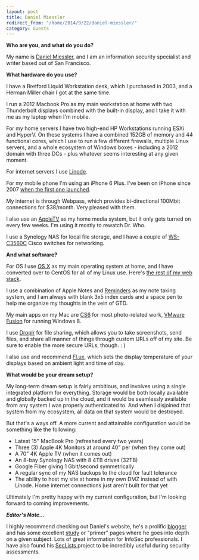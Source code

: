 ```yaml
---
layout: post
title: Daniel Miessler
redirect_from: "/home/2014/9/22/daniel-miessler/"
category: Guests
---
```


**Who are you, and what do you do?**

My name is [Daniel Miessler][1], and I am an information security specialist and writer based out of San Francisco.

**What hardware do you use?**

I have a Bretford Liquid Workstation desk, which I purchased in 2003, and a Herman Miller chair I got at the same time.

I run a 2012 Macbook Pro as my main workstation at home with two Thunderbolt displays combined with the built-in display, and I take it with me as my laptop when I'm mobile.

For my home servers I have two high-end HP Workstations running ESXi and HyperV. On these systems I have a combined 152GB of memory and 44 functional cores, which I use to run a few different firewalls, multiple Linux servers, and a whole ecosystem of Windows boxes - including a 2012 domain with three DCs - plus whatever seems interesting at any given moment.

For internet servers I use [Linode][2].

For my mobile phone I'm using an iPhone 6 Plus. I've been on iPhone since 2007 [when the first one launched][3].

My internet is through Webpass, which provides bi-directional 100Mbit connections for $38/month. Very pleased with them.

I also use an [AppleTV][4] as my home media system, but it only gets turned on every few weeks. I'm using it mostly to rewatch Dr. Who.

I use a Synology NAS for local file storage, and I have a couple of [WS-C3560C][5] Cisco switches for networking.

**And what software?**

For OS I use [OS X][6] as my main operating system at home, and I have converted over to CentOS for all of my Linux use. Here's [the rest of my web stack][7].

I use a combination of Apple Notes and [Reminders][8] as my note taking system, and I am always with blank 3x5 index cards and a space pen to help me organize my thoughts in the vein of GTD.

My main apps on my Mac are [CS6][9] for most photo-related work, [VMware Fusion][10] for running Windows 8.

I use [Droplr][11] for file sharing, which allows you to take screenshots, send files, and share all manner of things through custom URLs off of my site. Be sure to enable the more secure URLs, though. : )

I also use and recommend [Fl.ux][12], which sets the display temperature of your displays based on ambient light and time of day.

**What would be your dream setup?**

My long-term dream setup is fairly ambitious, and involves using a single integrated platform for everything. Storage would be both locally available and globally backed up in the cloud, and it would be seamlessly available from any system I was properly authenticated to. And when I disjoined that system from my ecosystem, all data on that system would be destroyed.

But that's a ways off. A more current and attainable configuration would be something like the following:

* Latest 15" MacBook Pro (refreshed every two years)
* Three (3) Apple 4K Monitors at around 40" per (when they come out)
* A 70" 4K Apple TV (when it comes out)
* An 8-bay Synology NAS with 8 4TB drives (32TB)
* Google Fiber giving 1 Gbit/second symmetrically
* A regular sync of my NAS backups to the cloud for fault tolerance
* The ability to host my site at home in my own DMZ instead of with Linode. Home internet connections just aren't built for that yet

Ultimately I'm pretty happy with my current configuration, but I'm looking forward to coming improvements.

_**Editor's Note...**_

I highly recommend checking out Daniel's website, he's a prolific [blogger ][13]and has some excellent [study][14] or "primer" pages where he goes into depth on a given subject. Lots of great information for InfoSec professionals. I have also found his [SecLists ][15]project to be incredibly useful during security assessments.

[1]: http://danielmiessler.com/about
[2]: http://ramnode.com/
[3]: http://danielmiessler.com/blog/the-iphone-will-dominate-but-not-because-of-features-functionality
[4]: http://www.apple.com/appletv
[5]: http://www.amazon.com/Cisco-WS-C3560CG-8TC-S-Catalyst-8-PORT-Switch/dp/B004QOAGKU/ref=sr_1_2?s=electronics&ie=UTF8&qid=1379804499&sr=1-&keywords=WS-C3560C-8PC-S
[6]: http://apple.com/osx
[7]: http://danielmiessler.com/stack
[8]: http://support.apple.com/kb/HT4970
[9]: http://www.adobe.com/products/creativesuite.html
[10]: http://vmware.com/fusion
[11]: https://droplr.com/
[12]: https://justgetflux.com/
[13]: http://danielmiessler.com/blog/
[14]: http://danielmiessler.com/study/
[15]: https://github.com/danielmiessler/SecLists
